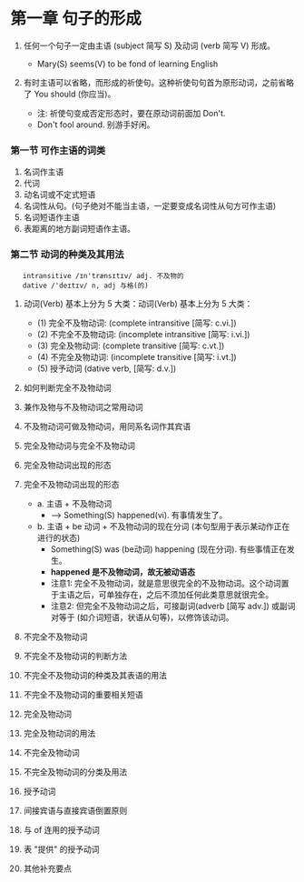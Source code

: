 # 第一章 句子的形成
1. 任何一个句子一定由主语 (subject 简写 S) 及动词 (verb 简写 V) 形成。
    + Mary(S) seems(V) to be fond of learning English 
 
2. 有时主语可以省略，而形成的祈使句。这种祈使句句首为原形动词，之前省略了 You should (你应当)。
   + 注: 祈使句变成否定形态时，要在原动词前面加 Don't.
   + Don't fool around.  别游手好闲。


### 第一节 可作主语的词类
1. 名词作主语
2. 代词
3. 动名词或不定式短语
4. 名词性从句。(句子绝对不能当主语，一定要变成名词性从句方可作主语)
5. 名词短语作主语
6. 表距离的地方副词短语作主语。


### 第二节 动词的种类及其用法
       intransitive /ɪn'trænsɪtɪv/ adj. 不及物的 
       dative /'deɪtɪv/ n, adj 与格(的)
    
1.  动词(Verb) 基本上分为 5 大类：动词(Verb) 基本上分为 5 大类：
    + (1) 完全不及物动词:    (complete intransitive    [简写: c.vi.])
    + (2) 不完全不及物动词:  (incomplete intransitive  [简写: i.vi.])
    + (3) 完全及物动词:      (complete transitive      [简写: c.vt.])
    + (4) 不完全及物动词:    (incomplete transitive    [简写: i.vt.])
    + (5) 授予动词          (dative verb,             [简写: d.v.])
2.  如何判断完全不及物动词
3.  兼作及物与不及物动词之常用动词
4.  不及物动词可做及物动词，用同系名词作其宾语
5.  完全及物动词与完全不及物动词
6.  完全及物动词出现的形态
7.  完全不及物动词出现的形态
     + a. 主语 + 不及物动词     
         - --> Something(S) happened(vi). 有事情发生了。 
     + b. 主语 + be 动词 + 不及物动词的现在分词 (本句型用于表示某动作正在进行的状态)    
         - Something(S) was (be动词) happening (现在分词). 有些事情正在发生。
         - **happened 是不及物动词，故无被动语态**
         - 注意1: 完全不及物动词，就是意思很完全的不及物动词。这个动词置于主语之后，可单独存在，之后不须加任何此类意思就很完全。
         - 注意2: 但完全不及物动词之后，可接副词(adverb [简写 adv.]) 或副词对等于 (如介词短语，状语从句等)，以修饰该动词。
    
8.  不完全不及物动词
9.  不完全不及物动词的判断方法
10. 不完全不及物动词的种类及其表语的用法
11. 不完全不及物动词的重要相关短语
12. 完全及物动词
13. 完全及物动词的用法
14. 不完全及物动词
15. 不完全及物动词的分类及用法
16. 授予动词
17. 间接宾语与直接宾语倒置原则
18. 与 of 连用的授予动词
19. 表 "提供" 的授予动词
20. 其他补充要点
